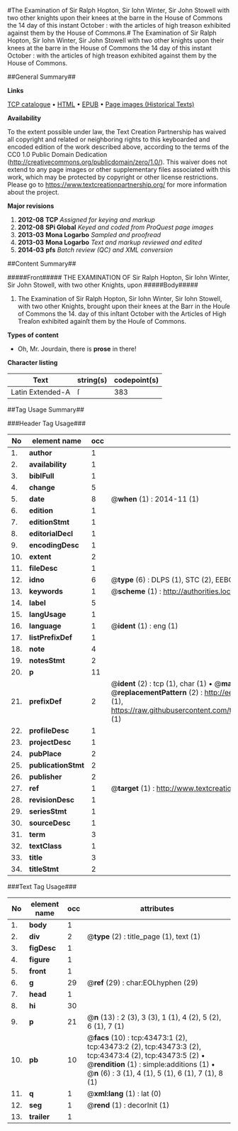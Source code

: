 #The Examination of Sir Ralph Hopton, Sir Iohn Winter, Sir John Stowell with two other knights upon their knees at the barre in the House of Commons the 14 day of this instant October : with the articles of high treason exhibited against them by the House of Commons.#
The Examination of Sir Ralph Hopton, Sir Iohn Winter, Sir John Stowell with two other knights upon their knees at the barre in the House of Commons the 14 day of this instant October : with the articles of high treason exhibited against them by the House of Commons.

##General Summary##

**Links**

[TCP catalogue](http://www.ota.ox.ac.uk/tcp/)  • 
[HTML](http://tei.it.ox.ac.uk/tcp/Texts-HTML/free/A38/A38978.html)  • 
[EPUB](http://tei.it.ox.ac.uk/tcp/Texts-EPUB/free/A38/A38978.epub) • 
[Page images (Historical Texts)](https://historicaltexts.jisc.ac.uk/eebo-09523534e)

**Availability**

To the extent possible under law, the Text Creation Partnership has waived all copyright and related or neighboring rights to this keyboarded and encoded edition of the work described above, according to the terms of the CC0 1.0 Public Domain Dedication (http://creativecommons.org/publicdomain/zero/1.0/). This waiver does not extend to any page images or other supplementary files associated with this work, which may be protected by copyright or other license restrictions. Please go to https://www.textcreationpartnership.org/ for more information about the project.

**Major revisions**

1. __2012-08__ __TCP__ *Assigned for keying and markup*
1. __2012-08__ __SPi Global__ *Keyed and coded from ProQuest page images*
1. __2013-03__ __Mona Logarbo__ *Sampled and proofread*
1. __2013-03__ __Mona Logarbo__ *Text and markup reviewed and edited*
1. __2014-03__ __pfs__ *Batch review (QC) and XML conversion*

##Content Summary##

#####Front#####
THE EXAMINATION OF Sir Ralph Hopton, Sir Iohn Winter, Sir John Stowell, with two other Knights, upon
#####Body#####

1. The Examination of Sir Ralph Hopton, Sir Iohn Winter, Sir Iohn Stowell, with two other Knights, brought upon their knees at the Barr in the Houſe of Commons the 14. day of this inſtant October with the Articles of High Treaſon exhibited againſt them by the Houſe of Commons.

**Types of content**

  * Oh, Mr. Jourdain, there is **prose** in there!

**Character listing**


|Text|string(s)|codepoint(s)|
|---|---|---|
|Latin Extended-A|ſ|383|

##Tag Usage Summary##

###Header Tag Usage###

|No|element name|occ|attributes|
|---|---|---|---|
|1.|__author__|1||
|2.|__availability__|1||
|3.|__biblFull__|1||
|4.|__change__|5||
|5.|__date__|8| @__when__ (1) : 2014-11 (1)|
|6.|__edition__|1||
|7.|__editionStmt__|1||
|8.|__editorialDecl__|1||
|9.|__encodingDesc__|1||
|10.|__extent__|2||
|11.|__fileDesc__|1||
|12.|__idno__|6| @__type__ (6) : DLPS (1), STC (2), EEBO-CITATION (1), OCLC (1), VID (1)|
|13.|__keywords__|1| @__scheme__ (1) : http://authorities.loc.gov/ (1)|
|14.|__label__|5||
|15.|__langUsage__|1||
|16.|__language__|1| @__ident__ (1) : eng (1)|
|17.|__listPrefixDef__|1||
|18.|__note__|4||
|19.|__notesStmt__|2||
|20.|__p__|11||
|21.|__prefixDef__|2| @__ident__ (2) : tcp (1), char (1)  •  @__matchPattern__ (2) : ([0-9\-]+):([0-9IVX]+) (1), (.+) (1)  •  @__replacementPattern__ (2) : http://eebo.chadwyck.com/downloadtiff?vid=$1&page=$2 (1), https://raw.githubusercontent.com/textcreationpartnership/Texts/master/tcpchars.xml#$1 (1)|
|22.|__profileDesc__|1||
|23.|__projectDesc__|1||
|24.|__pubPlace__|2||
|25.|__publicationStmt__|2||
|26.|__publisher__|2||
|27.|__ref__|1| @__target__ (1) : http://www.textcreationpartnership.org/docs/. (1)|
|28.|__revisionDesc__|1||
|29.|__seriesStmt__|1||
|30.|__sourceDesc__|1||
|31.|__term__|3||
|32.|__textClass__|1||
|33.|__title__|3||
|34.|__titleStmt__|2||


###Text Tag Usage###

|No|element name|occ|attributes|
|---|---|---|---|
|1.|__body__|1||
|2.|__div__|2| @__type__ (2) : title_page (1), text (1)|
|3.|__figDesc__|1||
|4.|__figure__|1||
|5.|__front__|1||
|6.|__g__|29| @__ref__ (29) : char:EOLhyphen (29)|
|7.|__head__|1||
|8.|__hi__|30||
|9.|__p__|21| @__n__ (13) : 2 (3), 3 (3), 1 (1), 4 (2), 5 (2), 6 (1), 7 (1)|
|10.|__pb__|10| @__facs__ (10) : tcp:43473:1 (2), tcp:43473:2 (2), tcp:43473:3 (2), tcp:43473:4 (2), tcp:43473:5 (2)  •  @__rendition__ (1) : simple:additions (1)  •  @__n__ (6) : 3 (1), 4 (1), 5 (1), 6 (1), 7 (1), 8 (1)|
|11.|__q__|1| @__xml:lang__ (1) : lat (0)|
|12.|__seg__|1| @__rend__ (1) : decorInit (1)|
|13.|__trailer__|1||
